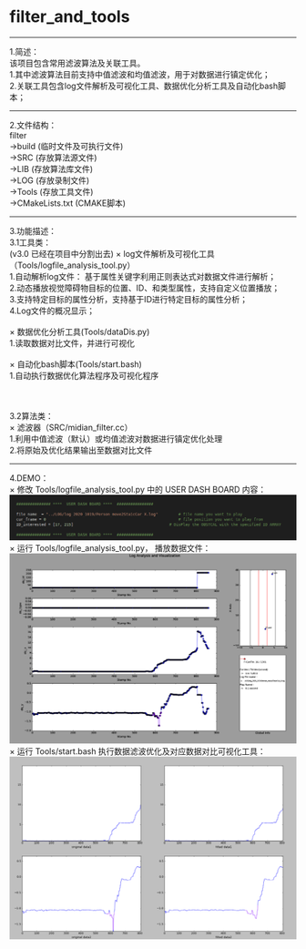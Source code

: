 # filter_and_tools
---
1.简述：<br>
  该项目包含常用滤波算法及关联工具。<br>
    1.其中滤波算法目前支持中值滤波和均值滤波，用于对数据进行镇定优化；<br>
    2.关联工具包含log文件解析及可视化工具、数据优化分析工具及自动化bash脚本；<br>
    
---    
2.文件结构：<br>
  filter     <br>
  ->build            (临时文件及可执行文件)<br>
  ->SRC              (存放算法源文件)<br>
  ->LIB              (存放算法库文件)<br>
  ->LOG              (存放录制文件)<br>
  ->Tools            (存放工具文件)<br>
  ->CMakeLists.txt   (CMAKE脚本)<br>

--- 
3.功能描述：<br>
  3.1工具类：<br> (v3.0 已经在项目中分割出去)
   × log文件解析及可视化工具（Tools/logfile_analysis_tool.py）<br>
    1.自动解析log文件： 基于属性关键字利用正则表达式对数据文件进行解析；<br>
    2.动态播放视觉障碍物目标的位置、ID、和类型属性，支持自定义位置播放；<br>
    3.支持特定目标的属性分析，支持基于ID进行特定目标的属性分析；<br>
    4.Log文件的概况显示；<br>
    <br>
  × 数据优化分析工具(Tools/dataDis.py)<br>
    1.读取数据对比文件，并进行可视化<br>
    <br>
  × 自动化bash脚本(Tools/start.bash)<br>
    1.自动执行数据优化算法程序及可视化程序<br>
    <br>
    <br>  
  3.2算法类：<br>
  × 滤波器（SRC/midian_filter.cc）<br>
    1.利用中值滤波（默认）或均值滤波对数据进行镇定优化处理<br>
    2.将原始及优化结果输出至数据对比文件<br>
    
---   
4.DEMO：<br>
× 修改 Tools/logfile_analysis_tool.py 中的 USER DASH BOARD 内容：<br>
![0](https://github.com/RayStandupPeople/filter_and_tools/raw/master/Pictures/userBash.png)<br>
× 运行 Tools/logfile_analysis_tool.py， 播放数据文件：<br>
![0](https://github.com/RayStandupPeople/filter_and_tools/raw/master/Pictures/log_analysis.png)<br>
× 运行 Tools/start.bash 执行数据滤波优化及对应数据对比可视化工具：<br>
![0](https://github.com/RayStandupPeople/filter_and_tools/raw/master/Pictures/Optimiz_res.png)<br>
  
    
